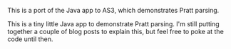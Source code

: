 This is a port of the Java app to AS3, which demonstrates Pratt parsing.

This is a tiny little Java app to demonstrate Pratt parsing. I'm still putting
together a couple of blog posts to explain this, but feel free to poke at the
code until then.